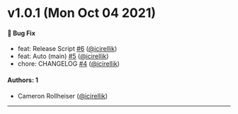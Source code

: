 # v1.0.1 (Mon Oct 04 2021)

#### 🐛  Bug Fix

- feat: Release Script [#6](https://github.com/artsy/multienv/pull/6) ([@icirellik](https://github.com/icirellik))
- feat: Auto (main) [#5](https://github.com/artsy/multienv/pull/5) ([@icirellik](https://github.com/icirellik))
- chore: CHANGELOG [#4](https://github.com/artsy/multienv/pull/4) ([@icirellik](https://github.com/icirellik))

#### Authors: 1

- Cameron Rollheiser ([@icirellik](https://github.com/icirellik))

---

